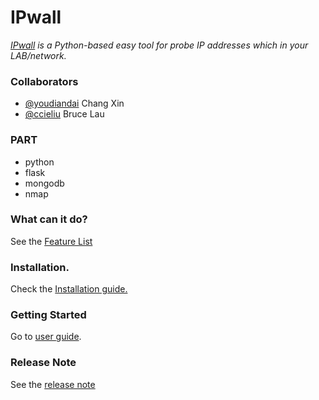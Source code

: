 # IPwall
_[IPwall](https://github.com/ccieliu/ipwall) is a Python-based easy tool for probe IP addresses which in your LAB/network._


### Collaborators
 * [@youdiandai](https://github.com/youdiandai) Chang Xin
 * [@ccieliu](https://github.com/ccieliu) Bruce Lau 

### PART
 * python
 * flask
 * mongodb
 * nmap


### What can it do?
See the [Feature List](https://github.com/ccieliu/ipwall/wiki/Feature-List)

### Installation.
Check the [Installation guide.](https://github.com/ccieliu/ipwall/wiki/installation-guide)
### Getting Started
Go to [user guide](https://github.com/ccieliu/ipwall/wiki/user-guide).

### Release Note
See the [release note](https://github.com/ccieliu/ipwall/wiki/release-note)

